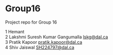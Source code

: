 # Group16
Project repo for Group 16

1   Hemant  
2   Lakshmi Suresh Kumar Gangumalla   lskg@dal.ca  
3   Pratik Kapoor					  pratik.kapoor@dal.ca  
4   Shiv Jaiswal				 SH224797@dal.ca	    
